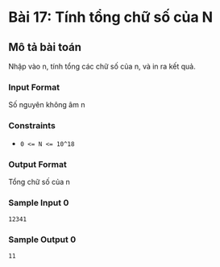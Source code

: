 # Bài 17: Tính tổng chữ số của N

## Mô tả bài toán
Nhập vào n, tính tổng các chữ số của n, và in ra kết quả.

### Input Format
Số nguyên không âm n

### Constraints
- `0 <= N <= 10^18`

### Output Format
Tổng chữ số của n

### Sample Input 0
```
12341
```
### Sample Output 0
```
11
```